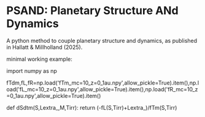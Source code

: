 # PSAND: Planetary Structure ANd Dynamics
A python method to couple planetary structure and dynamics, as published in Hallatt & Millholland (2025).

minimal working example:

import numpy as np

fTdm,fL,fR=np.load('fTm_mc=10_z=0_1au.npy',allow_pickle=True).item(),np.load('fL_mc=10_z=0_1au.npy',allow_pickle=True).item(),np.load('fR_mc=10_z=0_1au.npy',allow_pickle=True).item()

def dSdtm(S,Lextra_,M,Tirr): return (-fL(S,Tirr)+Lextra_)/fTm(S,Tirr)
